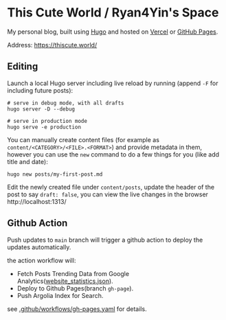 # This Cute World / Ryan4Yin's Space

My personal blog, built using [Hugo](https://github.com/gohugoio/hugo) and hosted on [Vercel](https://vercel.com/dashboard/usage) or [GitHub Pages](https://pages.github.com/).

Address: https://thiscute.world/

## Editing

Launch a local Hugo server including live reload by running (append `-F` for including future posts):

```shell
# serve in debug mode, with all drafts
hugo server -D --debug

# serve in production mode
hugo serve -e production
```

You can manually create content files (for example as `content/<CATEGORY>/<FILE>.<FORMAT>`) and provide metadata in them, however you can use the `new` command to do a few things for you (like add title and date):

```shell
hugo new posts/my-first-post.md
```

Edit the newly created file under `content/posts`, update the header of the post to say `draft: false`,
you can view the live changes in the browser http://localhost:1313/


## Github Action

Push updates to `main` branch will trigger a github action to deploy the updates automatically.

the action workflow will:

- Fetch Posts Trending Data from Google Analytics([website_statistics.json](./data/website_statistics.json)).
- Deploy to Github Pages(branch `gh-page`).
- Push Argolia Index for Search.

see [.github/workflows/gh-pages.yaml](/.github/workflows/gh-pages.yaml) for details.

